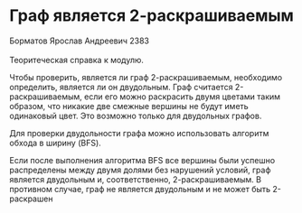 # Граф является 2-раскрашиваемым 
Борматов Ярослав Андреевич 2383<br><br>
Теоритеческая справка к модулю.<br>

Чтобы проверить, является ли граф 2-раскрашиваемым, необходимо определить, является ли он двудольным. Граф считается 2-раскрашиваемым, если его можно раскрасить двумя цветами таким образом, что никакие две смежные вершины не будут иметь одинаковый цвет. Это возможно только для двудольных графов.

Для проверки двудольности графа можно использовать алгоритм обхода в ширину (BFS). 

Если после выполнения алгоритма BFS все вершины были успешно распределены между двумя долями без нарушений условий, граф является двудольным и, соответственно, 2-раскрашиваемым. В противном случае, граф не является двудольным и не может быть 2-раскрашен

